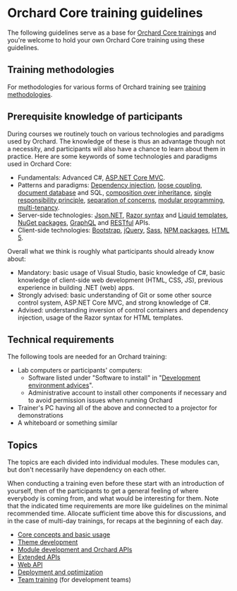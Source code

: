 # Orchard Core training guidelines



The following guidelines serve as a base for [Orchard Core trainings](https://orcharddojo.net/orchard-training) and you're welcome to hold your own Orchard Core training using these guidelines.


## Training methodologies

For methodologies for various forms of Orchard training see [training methodologies](TrainingMethodologies).


## Prerequisite knowledge of participants

During courses we routinely touch on various technologies and paradigms used by Orchard. The knowledge of these is thus an advantage though not a necessity, and participants will also have a chance to learn about them in practice. Here are some keywords of some technologies and paradigms used in Orchard Core:

- Fundamentals: Advanced C#, [ASP.NET Core MVC](https://docs.microsoft.com/en-us/aspnet/core/mvc/overview).
- Patterns and paradigms: [Dependency injection](http://en.wikipedia.org/wiki/Dependency_injection), [loose coupling](http://en.wikipedia.org/wiki/Loose_coupling), [document database](https://en.wikipedia.org/wiki/Document-oriented_database) and SQL, [composition over inheritance](http://en.wikipedia.org/wiki/Composition_over_inheritance), [single responsibility principle](http://en.wikipedia.org/wiki/Single_responsibility_principle), [separation of concerns](http://en.wikipedia.org/wiki/Separation_of_concerns), [modular programming](https://en.wikipedia.org/wiki/Modular_programming), [multi-tenancy](https://en.wikipedia.org/wiki/Multitenancy).
- Server-side technologies: [Json.NET](https://www.newtonsoft.com/json), [Razor syntax](https://docs.microsoft.com/en-us/aspnet/core/mvc/views/razor) and [Liquid templates](https://shopify.github.io/liquid/), [NuGet packages](https://nuget.org/), [GraphQL](https://graphql.org/) and [RESTful](https://restfulapi.net/) APIs.
- Client-side technologies: [Bootstrap](https://getbootstrap.com/), [jQuery](https://jquery.com/), [Sass](https://sass-lang.com/), [NPM packages](https://www.npmjs.com/), [HTML 5](https://en.wikipedia.org/wiki/HTML5).

Overall what we think is roughly what participants should already know about:

- Mandatory: basic usage of Visual Studio, basic knowledge of C#, basic knowledge of client-side web development (HTML, CSS, JS), previous experience in building .NET (web) apps.
- Strongly advised: basic understanding of Git or some other source control system, ASP.NET Core MVC, and strong knowledge of C#.
- Advised: understanding inversion of control containers and dependency injection, usage of the Razor syntax for HTML templates.


## Technical requirements

The following tools are needed for an Orchard training:

- Lab computers or participants' computers:
	- Software listed under "Software to install" in "[Development environment advices](../DevelopmentGuidelines/DevelopmentEnvironment)".
	- Administrative account to install other components if necessary and to avoid permission issues when running Orchard
- Trainer's PC having all of the above and connected to a projector for demonstrations
- A whiteboard or something similar


## <a id="topics"></a>Topics

The topics are each divided into individual modules. These modules can, but don't necessarily have dependency on each other.

When conducting a training even before these start with an introduction of yourself, then of the participants to get a general feeling of where everybody is coming from, and what would be interesting for them. Note that the indicated time requirements are more like guidelines on the minimal recommended time. Allocate sufficient time above this for discussions, and in the case of multi-day trainings, for recaps at the beginning of each day.

- [Core concepts and basic usage](CoreConceptsAndBasicUsage/)
- [Theme development](ThemeDevelopment/)
- [Module development and Orchard APIs](ModuleDevelopmentAndApis/)
- [Extended APIs](ExtendedApis/)
- [Web API](WebApi/) 
- [Deployment and optimization](DeploymentAndOptimization/)
- [Team training](TeamTraining/) (for development teams)